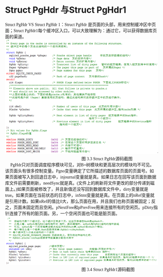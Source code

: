 # Struct PgHdr 与Struct PgHdr1
<font face="微软雅黑">

Struct PgHdr VS Struct PgHdr 1：Struct PgHdr 是页面的头部，用来控制缓冲区中页面；Struct PgHdr1每个缓冲区入口，可以大致理解为：通过它，可以获得数据库页面的渠道。
    <img src="../../p33.png"/>
                     &nbsp;&nbsp;&nbsp;&nbsp;&nbsp;&nbsp;&nbsp;&nbsp;&nbsp;&nbsp;&nbsp;&nbsp;&nbsp;&nbsp;&nbsp;&nbsp;&nbsp;&nbsp;&nbsp;&nbsp;&nbsp;&nbsp;&nbsp;&nbsp;&nbsp;&nbsp;&nbsp;&nbsp;&nbsp;&nbsp;&nbsp;&nbsp;&nbsp;&nbsp;&nbsp;&nbsp;&nbsp;&nbsp;&nbsp;&nbsp;&nbsp;&nbsp;&nbsp;&nbsp;&nbsp;&nbsp;&nbsp;&nbsp;&nbsp;&nbsp;&nbsp;&nbsp;&nbsp;&nbsp;&nbsp;&nbsp;&nbsp;&nbsp;&nbsp;&nbsp;&nbsp;&nbsp;&nbsp;&nbsp;&nbsp;&nbsp;&nbsp;&nbsp;&nbsp;&nbsp;&nbsp;&nbsp;图 3.3 Struct PgHdr源码截图
    <br>&nbsp;&nbsp;&nbsp;&nbsp;&nbsp;PgHdr只对页面调度程序模块可见，对B+树模块和更高层次的模块均不可见。该页面头有很多控制变量。Pgno变量确定了它所描述的数据库页面的页面号。如果页面被写入到回退日志中，injournal变量就是真。如果日志在回写该页面到数据库文件前需要刷新，needSync就是真。(文件上的刷新将文件更改的部分传递到磁面上。)如果页面被修改了，并且新值还没写回到数据库文件中，dirty变量就是true。如果页面在当前状态的日志中，inStmt变量就是真。在页面上的nRef变量就是引用计数。如果nRef的值比0大，那么页面在用，并且我们也称页面被固定；反之，页面未固定而且空闲。pNextFree和pPrevFree用来连接所有的空闲页。pDirty指针连接了所有的脏页面。另，一个空闲页面也可能是脏页面。
 <img src="../../p34.png"/>
                       &nbsp;&nbsp;&nbsp;&nbsp;&nbsp;&nbsp;&nbsp;&nbsp;&nbsp;&nbsp;&nbsp;&nbsp;&nbsp;&nbsp;&nbsp;&nbsp;&nbsp;&nbsp;&nbsp;&nbsp;&nbsp;&nbsp;&nbsp;&nbsp;&nbsp;&nbsp;&nbsp;&nbsp;&nbsp;&nbsp;&nbsp;&nbsp;&nbsp;&nbsp;&nbsp;&nbsp;&nbsp;&nbsp;&nbsp;&nbsp;&nbsp;&nbsp;&nbsp;&nbsp;&nbsp;&nbsp;&nbsp;&nbsp;&nbsp;&nbsp;&nbsp;&nbsp;&nbsp;&nbsp;&nbsp;&nbsp;&nbsp;&nbsp;&nbsp;&nbsp;&nbsp;&nbsp;&nbsp;&nbsp;&nbsp;&nbsp;&nbsp;&nbsp;&nbsp;&nbsp;&nbsp;&nbsp;图 3.4 Struct PgHdr1源码截图

